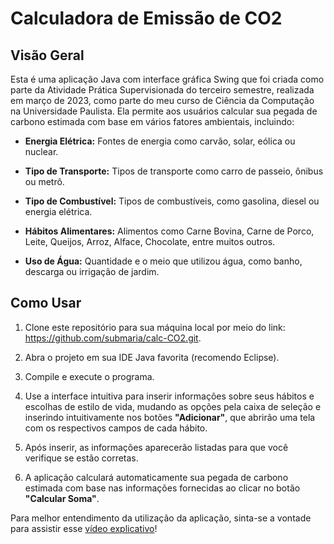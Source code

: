 # Calculadora de Emissão de CO2

## Visão Geral

Esta é uma aplicação Java com interface gráfica Swing que foi criada como parte da Atividade Prática Supervisionada do terceiro semestre, realizada em março de 2023, como parte do meu curso de Ciência da Computação na Universidade Paulista. Ela permite aos usuários calcular sua pegada de carbono estimada com base em vários fatores ambientais, incluindo:

- **Energia Elétrica:** Fontes de energia como carvão, solar, eólica ou nuclear.

- **Tipo de Transporte:** Tipos de transporte como carro de passeio, ônibus ou metrô.

- **Tipo de Combustível:** Tipos de combustíveis, como gasolina, diesel ou energia elétrica.

- **Hábitos Alimentares:** Alimentos como Carne Bovina, Carne de Porco, Leite, Queijos, Arroz, Alface, Chocolate, entre muitos outros.

- **Uso de Água:** Quantidade e o meio que utilizou água, como banho, descarga ou irrigação de jardim.

## Como Usar

1. Clone este repositório para sua máquina local por meio do link: https://github.com/submaria/calc-CO2.git.

2. Abra o projeto em sua IDE Java favorita (recomendo Eclipse).

3. Compile e execute o programa.

4. Use a interface intuitiva para inserir informações sobre seus hábitos e escolhas de estilo de vida, mudando as opções pela caixa de seleção e inserindo intuitivamente nos botões **"Adicionar"**, que abrirão uma tela com os respectivos campos de cada hábito.

6. Após inserir, as informações aparecerão listadas para que você verifique se estão corretas.

7. A aplicação calculará automaticamente sua pegada de carbono estimada com base nas informações fornecidas ao clicar no botão **"Calcular Soma"**.

Para melhor entendimento da utilização da aplicação, sinta-se a vontade para assistir esse [vídeo explicativo](https://youtu.be/iWJ4RCJLlSU)!
